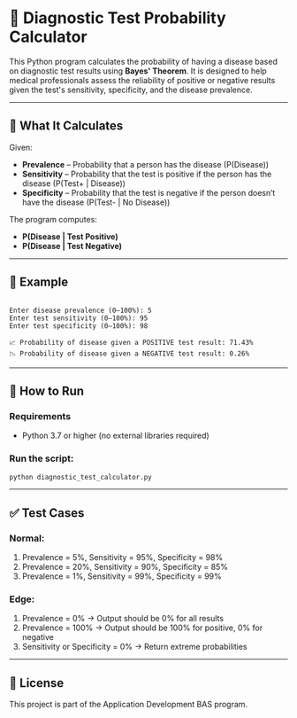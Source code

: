 
# 🧪 Diagnostic Test Probability Calculator

This Python program calculates the probability of having a disease based on diagnostic test results using **Bayes' Theorem**. It is designed to help medical professionals assess the reliability of positive or negative results given the test's sensitivity, specificity, and the disease prevalence.

---

## 📌 What It Calculates

Given:
- **Prevalence** – Probability that a person has the disease (P(Disease))
- **Sensitivity** – Probability that the test is positive if the person has the disease (P(Test+ | Disease))
- **Specificity** – Probability that the test is negative if the person doesn’t have the disease (P(Test- | No Disease))

The program computes:
- **P(Disease | Test Positive)**
- **P(Disease | Test Negative)**

---

## 🧪 Example

```

Enter disease prevalence (0–100%): 5
Enter test sensitivity (0–100%): 95
Enter test specificity (0–100%): 98

📈 Probability of disease given a POSITIVE test result: 71.43%
📉 Probability of disease given a NEGATIVE test result: 0.26%

````

---

## 🚀 How to Run

### Requirements
- Python 3.7 or higher (no external libraries required)

### Run the script:

```bash
python diagnostic_test_calculator.py
````

---

## ✅ Test Cases

### Normal:

1. Prevalence = 5%, Sensitivity = 95%, Specificity = 98%
2. Prevalence = 20%, Sensitivity = 90%, Specificity = 85%
3. Prevalence = 1%, Sensitivity = 99%, Specificity = 99%

### Edge:

1. Prevalence = 0% → Output should be 0% for all results
2. Prevalence = 100% → Output should be 100% for positive, 0% for negative
3. Sensitivity or Specificity = 0% → Return extreme probabilities


---

## 📄 License

This project is part of the Application Development BAS program.



